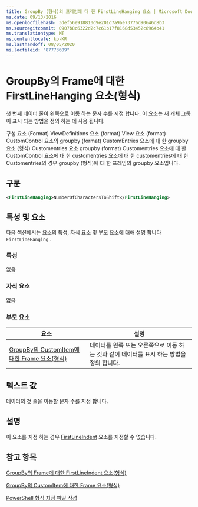 ```yaml
---
title: GroupBy (형식)의 프레임에 대 한 FirstLineHanging 요소 | Microsoft Docs
ms.date: 09/13/2016
ms.openlocfilehash: 3def56e918810d9e201d7a9ae73776d90646d8b3
ms.sourcegitcommit: 0907b8c6322d2c7c61b17f8168d53452c8964b41
ms.translationtype: MT
ms.contentlocale: ko-KR
ms.lasthandoff: 08/05/2020
ms.locfileid: "87773609"
---
```

# <a name="firstlinehanging-element-for-frame-for-groupby-format"></a>GroupBy의 Frame에 대한 FirstLineHanging 요소(형식)

첫 번째 데이터 줄이 왼쪽으로 이동 하는 문자 수를 지정 합니다. 이 요소는 새 개체 그룹이 표시 되는 방법을 정의 하는 데 사용 됩니다.

구성 요소 (Format) ViewDefinitions 요소 (format) View 요소 (format) CustomControl 요소의 groupby (format) CustomEntries 요소에 대 한 groupby 요소 (형식) Customentries 요소 groupby (format) Customentries 요소에 대 한 CustomControl 요소에 대 한 customentries 요소에 대 한 customentries에 대 한 Customentries의 경우 groupby (형식)에 대 한 프레임의 groupby 요소입니다.

## <a name="syntax"></a>구문

```xml
<FirstLineHanging>NumberOfCharactersToShift</FirstLineHanging>
```

## <a name="attributes-and-elements"></a>특성 및 요소

다음 섹션에서는 요소의 특성, 자식 요소 및 부모 요소에 대해 설명 합니다 `FirstLineHanging` .

### <a name="attributes"></a>특성

없음

### <a name="child-elements"></a>자식 요소

없음

### <a name="parent-elements"></a>부모 요소

|요소|설명|
|-------------|-----------------|
|[GroupBy의 CustomItem에 대한 Frame 요소(형식)](./frame-element-for-customitem-for-groupby-format.md)|데이터를 왼쪽 또는 오른쪽으로 이동 하는 것과 같이 데이터를 표시 하는 방법을 정의 합니다.|

## <a name="text-value"></a>텍스트 값

데이터의 첫 줄을 이동할 문자 수를 지정 합니다.

## <a name="remarks"></a>설명

이 요소를 지정 하는 경우 [FirstLineIndent](./firstlineindent-element-for-frame-for-groupby-format.md) 요소를 지정할 수 없습니다.

## <a name="see-also"></a>참고 항목

[GroupBy의 Frame에 대한 FirstLineIndent 요소(형식)](./firstlineindent-element-for-frame-for-groupby-format.md)

[GroupBy의 CustomItem에 대한 Frame 요소(형식)](./frame-element-for-customitem-for-groupby-format.md)

[PowerShell 형식 지정 파일 작성](./writing-a-powershell-formatting-file.md)
